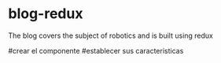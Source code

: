 # blog-redux
The blog covers the subject of robotics and is built using redux

#crear el componente
#establecer sus caracteristicas